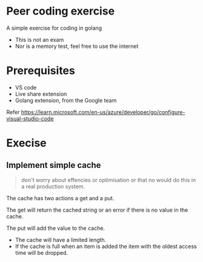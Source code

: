 # Peer coding exercise

A simple exercise for coding in golang
* This is not an exam
* Nor is a memory test, feel free to use the internet

# Prerequisites
* VS code
* Live share extension
* Golang extension, from the Google team 

Refer https://learn.microsoft.com/en-us/azure/developer/go/configure-visual-studio-code

# Execise

## Implement simple cache
 > don't worry about effencies or optimisation or that no would do this in a real production system.

 The cache has two actions a get and a put.

 The get will return the cached string or an error if there is no value in the cache.

 The put will add the value to the cache. 
 * The cache will have a limited length. 
 * If the cache is full when an item is added the item with the oldest access time will be dropped.